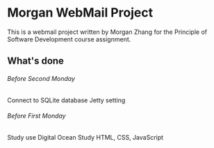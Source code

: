# Morgan WebMail Project
This is a webmail project written by Morgan Zhang for the Principle of Software Development course assignment.

## What's done
###### Before Second Monday
Connect to SQLite database
Jetty setting


###### Before First Monday
Study use Digital Ocean
Study HTML, CSS, JavaScript